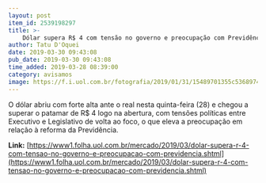 ```yaml
---
layout: post
item_id: 2539198297
title: >-
    Dólar supera R$ 4 com tensão no governo e preocupação com Previdência
author: Tatu D'Oquei
date: 2019-03-30 09:43:08
pub_date: 2019-03-30 09:43:08
time_added: 2019-03-28 08:39:00
category: avisamos
image: https://f.i.uol.com.br/fotografia/2019/01/31/15489701355c53689746ccb_1548970135_3x2_rt.jpg
---
```


O dólar abriu com forte alta ante o real nesta quinta-feira (28) e chegou a superar o patamar de R$ 4 logo na abertura, com tensões políticas entre Executivo e Legislativo de volta ao foco, o que eleva a preocupação em relação à reforma da Previdência.

**Link:** [https://www1.folha.uol.com.br/mercado/2019/03/dolar-supera-r-4-com-tensao-no-governo-e-preocupacao-com-previdencia.shtml](https://www1.folha.uol.com.br/mercado/2019/03/dolar-supera-r-4-com-tensao-no-governo-e-preocupacao-com-previdencia.shtml)

